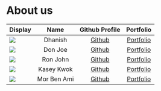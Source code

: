 # About us

Display |    Name    | Github Profile | Portfolio 
--------|:----------:|:--------------:|:---------:
![](https://via.placeholder.com/100.png?text=Photo) |  Dhanish   | [Github](https://github.com/) | [Portfolio](docs/team/dhanish265.md)
![](https://via.placeholder.com/100.png?text=Photo) |  Don Joe   | [Github](https://github.com/) | [Portfolio](docs/team/johndoe.md)
![](https://via.placeholder.com/100.png?text=Photo) |  Ron John  | [Github](https://github.com/) | [Portfolio](docs/team/johndoe.md)
![](https://via.placeholder.com/100.png?text=Photo) | Kasey Kwok | [Github](https://github.com/kaseykwok) | [Portfolio](docs/team/johndoe.md)
![](https://via.placeholder.com/100.png?text=Photo) |  Mor Ben Ami   | [Github](https://github.com/) | [Portfolio](docs/team/johndoe.md)

